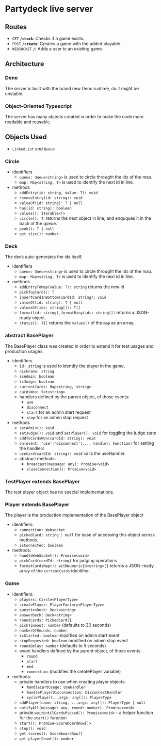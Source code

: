 # Partydeck live server

## Routes

- `GET` **`/check`**: Checks if a game exists.
- `POST` **`/create`**: Creates a game with the added playable.
- `WEBSOCKET` **`/`**: Adds a user to an existing game.

## Architecture

### Deno

The server is built with the brand new Deno runtime, do it might be unstable.

### Object-Oriented Typescript

The server has many objects created in order to make the code more readable and reusable.

## Objects Used

- `LinkedList` and `Queue`

### Circle<T>

- identifiers
  - `queue: Queue<string>` is used to circle throught the ids of the map.
  - `map: Map<string, T>` is used to identify the next id in line.
- methods
  - `addEntry(id: string, value: T): void`
  - `removeEntry(id: string): void`
  - `valueOf(id: string): T | null`
  - `has(id: string): boolean`
  - `values(): Iterable<T>`
  - `circle(): T`: returns the next object in line, and enquques it in the back of the queue.
  - `peek(): T | null`
  - `get size(): number`

### Deck<T>

The deck auto-generates the ids itself.

- identifiers
  - `queue: Queue<string>` is used to circle throught the ids of the map.
  - `map: Map<string, T>` is used to identify the next id in line.
- methods
  - `addEntryToMap(value: T): string` returns the new id
  - `pickTopCard(): T`
  - `insertCardInBottom(cardId: string): void`
  - `valueOf(id: string): T | null`
  - `valuesOf(ids: string[]): T[]`
  - `format(id: string)`, `formatMany(ids: string[])` returns a JSON-ready object.
  - `status(): T[]` returns the `values()` of the `map` as an array.

### abstract BasePlayer

The BasePlayer class was created in order to extend it for test usages and production usages.

- identifiers
  - `id: string` is used to identify the player in the game.
  - `nickname: string`
  - `isAdmin: boolean`
  - `isJudge: boolean`
  - `currentCards: Map<string, string>`
  - `cardsWon: Set<string>`
  - handlers defined by the parent object, of those events:
    - `use`
    - `disconnect`
    - `start` for an admin start request
    - `stop` for an admin stop request
- methods
  - `setAdmin(): void`
  - `setJudge(): void` and `setPlayer(): void` for toggling the judge state
  - `addToCardsWon(cardId: string): void`
  - `on(event: 'use'|'disconnect'|..., handler: Function)` for setting the handlers
  - `useCard(cardId: string): void` calls the useHandler.
  - abstract methods:
    - `broadcast(message: any): Promise<void>`
    - `closeConnection(): Promise<void>`

### TestPlayer extends BasePlayer

The test player object has no special implementations.

### Player extends BasePlayer

The player is the production implementation of the BasePlayer object

- identifiers:
  - `connection: Websocket`
  - `pickedCard: string | null` for ease of accessing this object across methods.
  - `isConnected: boolean`
- methods:
  - `handleWebSocket(): Promise<void>`
  - `pickCard(cardId: string)` for judging operations
  - `formatCardsMap(): withNumericId<string>[]` returns a JSON-ready array of the `currentCards` identifier.

### Game<PlayerType extrends BasePlayer>

- identifiers:
  - `players: Circle<PlayerType>`
  - `createPlayer: PlayerFactory<PlayerType>`
  - `questionDeck: Deck<string>`
  - `answerDeck: Deck<string>`
  - `roundCards: PickedCard[]`
  - `pickTimeout: number` (defaults to 30 seconds)
  - `numberOfRounds: number`
  - `isStarted: boolean` modified on admin start event
  - `stopRequested: boolean` modified on admin stop event
  - `roundDelay: number` (defaults to 5 seconds)
  - event handlers defined by the parent object, of those events:
    - `round`
    - `start`
    - `end`
    - `connection` (modifies the createPlayer variable)
- methods:
  - private handlers to use when creating player objects:
    - `handleCardUsage: UseHandler`
    - `handlePlayerDisconnection: DisconnectHandler`
    - `cyclePlayer(...args: any[]): PlayerType`
  - `addPlayer(name: string, ...args: any[]): PlayerType | null`
  - `notifyAll(message: any, round: number): Promise<void>`
  - private `waitUntilCardsPicked(): Promise<void>` - a helper function for the `start()` function
  - `start(): Promise<ScoreboardRow[]>`
  - `stop(): void`
  - `get scores(): ScoreboardRow[]`
  - `get playerCount(): number`
